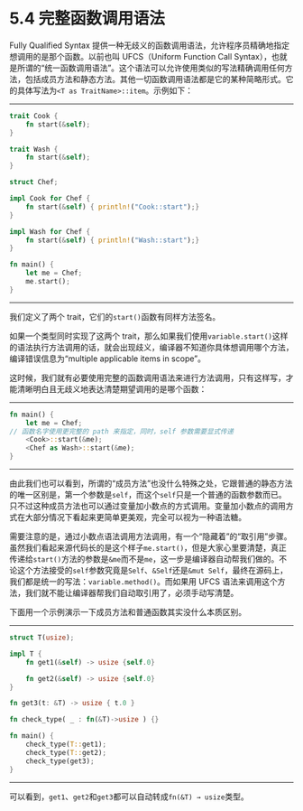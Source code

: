# 5.4 完整函数调用语法

Fully Qualified Syntax 提供一种无歧义的函数调用语法，允许程序员精确地指定想调用的是那个函数。以前也叫 UFCS（Uniform Function Call Syntax），也就是所谓的“统一函数调用语法”。这个语法可以允许使用类似的写法精确调用任何方法，包括成员方法和静态方法。其他一切函数调用语法都是它的某种简略形式。它的具体写法为`<T as TraitName>::item`。示例如下：

---

```rust
trait Cook {
    fn start(&self);
}

trait Wash {
    fn start(&self);
}

struct Chef;

impl Cook for Chef {
    fn start(&self) { println!("Cook::start");}
}

impl Wash for Chef {
    fn start(&self) { println!("Wash::start");}
}

fn main() {
    let me = Chef;
    me.start();
}
```

---

我们定义了两个 trait，它们的`start()`函数有同样方法签名。

如果一个类型同时实现了这两个 trait，那么如果我们使用`variable.start()`这样的语法执行方法调用的话，就会出现歧义，编译器不知道你具体想调用哪个方法，编译错误信息为“multiple applicable items in scope”。

这时候，我们就有必要使用完整的函数调用语法来进行方法调用，只有这样写，才能清晰明白且无歧义地表达清楚期望调用的是哪个函数：

---

```rust
fn main() {
    let me = Chef;
// 函数名字使用更完整的 path 来指定，同时，self 参数需要显式传递
    <Cook>::start(&me);
    <Chef as Wash>::start(&me);
}
```

---

由此我们也可以看到，所谓的“成员方法”也没什么特殊之处，它跟普通的静态方法的唯一区别是，第一个参数是`self`，而这个`self`只是一个普通的函数参数而已。只不过这种成员方法也可以通过变量加小数点的方式调用。变量加小数点的调用方式在大部分情况下看起来更简单更美观，完全可以视为一种语法糖。

需要注意的是，通过小数点语法调用方法调用，有一个“隐藏着”的“取引用”步骤。虽然我们看起来源代码长的是这个样子`me.start()`，但是大家心里要清楚，真正传递给`start()`方法的参数是`&me`而不是`me`，这一步是编译器自动帮我们做的。不论这个方法接受的`self`参数究竟是`Self`、`&Self`还是`&mut Self`，最终在源码上，我们都是统一的写法：`variable.method()`。而如果用 UFCS 语法来调用这个方法，我们就不能让编译器帮我们自动取引用了，必须手动写清楚。

下面用一个示例演示一下成员方法和普通函数其实没什么本质区别。

---

```rust
struct T(usize);

impl T {
    fn get1(&self) -> usize {self.0}

    fn get2(&self) -> usize {self.0}
}

fn get3(t: &T) -> usize { t.0 }

fn check_type( _ : fn(&T)->usize ) {}

fn main() {
    check_type(T::get1);
    check_type(T::get2);
    check_type(get3);
}
```

---

可以看到，`get1`、`get2`和`get3`都可以自动转成`fn(&T) → usize`类型。
